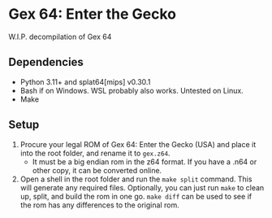 # Gex 64: Enter the Gecko

W.I.P. decompilation of Gex 64

## Dependencies

* Python 3.11+ and splat64[mips] v0.30.1
* Bash if on Windows. WSL probably also works. Untested on Linux.
* Make

## Setup

1. Procure your legal ROM of Gex 64: Enter the Gecko (USA) and place it into the root folder, and rename it to `gex.z64`.
    * It must be a big endian rom in the z64 format. If you have a .n64 or other copy, it can be converted online.
2. Open a shell in the root folder and run the `make split` command. This will generate any required files. Optionally, you can just run `make` to clean up, split, and build the rom in one go. `make diff` can be used to see if the rom has any differences to the original rom.